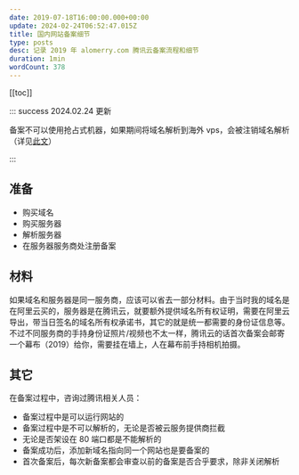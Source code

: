 ```yaml
---
date: 2019-07-18T16:00:00.000+00:00
update: 2024-02-24T06:52:47.015Z
title: 国内网站备案细节
type: posts
desc: 记录 2019 年 alomerry.com 腾讯云备案流程和细节
duration: 1min
wordCount: 378
---
```


[[toc]]

::: success 2024.02.24 更新

备案不可以使用抢占式机器，如果期间将域名解析到海外 vps，会被注销域名解析（详见[此文](../2024/replace-cvm-to-vps.html)）

:::

## 准备

- 购买域名
- 购买服务器
- 解析服务器
- 在服务器服务商处注册备案

## 材料

如果域名和服务器是同一服务商，应该可以省去一部分材料。由于当时我的域名是在阿里云买的，服务器是在腾讯云，就要额外提供域名所有权证明，需要在阿里云导出，带当日签名的域名所有权承诺书，其它的就是统一都需要的身份证信息等。不过不同服务商的手持身份证照片/视频也不太一样，腾讯云的话首次备案会邮寄一个幕布（2019）给你，需要挂在墙上，人在幕布前手持相机拍摄。

## 其它

在备案过程中，咨询过腾讯相关人员：

- 备案过程中是可以运行网站的
- 备案过程中是不可以解析的，无论是否被云服务提供商拦截
- 无论是否架设在 80 端口都是不能解析的
- 备案成功后，添加新域名指向同一个网站也是要备案的
- 首次备案后，每次新备案都会审查以前的备案是否合乎要求，除非关闭解析
